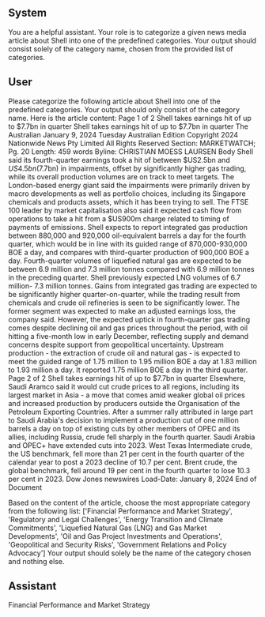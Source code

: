 ## System

You are a helpful assistant. Your role is to categorize a given news media article about Shell into one of the predefined categories. Your output should consist solely of the category name, chosen from the provided list of categories.

## User


Please categorize the following article about Shell into one of the predefined categories. 
Your output should only consist of the category name.
Here is the article content: Page 1 of 2
Shell takes earnings hit of up to $7.7bn in quarter
Shell takes earnings hit of up to $7.7bn in quarter
The Australian
January 9, 2024 Tuesday
Australian Edition
Copyright 2024 Nationwide News Pty Limited All Rights Reserved
Section: MARKETWATCH; Pg. 20
Length: 459 words
Byline: CHRISTIAN MOESS LAURSEN
Body
Shell said its fourth-quarter earnings took a hit of between $US2.5bn and $US4.5bn ($7.7bn) in impairments, offset 
by significantly higher gas trading, while its overall production volumes are on track to meet targets.
The London-based energy giant said the impairments were primarily driven by macro developments as well as 
portfolio choices, including its Singapore chemicals and products assets, which it has been trying to sell.
The FTSE 100 leader by market capitalisation also said it expected cash flow from operations to take a hit from a 
$US900m charge related to timing of payments of emissions.
Shell expects to report integrated gas production between 880,000 and 920,000 oil-equivalent barrels a day for the 
fourth quarter, which would be in line with its guided range of 870,000-930,000 BOE a day, and compares with 
third-quarter production of 900,000 BOE a day.
Fourth-quarter volumes of liquefied natural gas are expected to be between 6.9 million and 7.3 million tonnes 
compared with 6.9 million tonnes in the preceding quarter. Shell previously expected LNG volumes of 6.7 million-
7.3 million tonnes.
Gains from integrated gas trading are expected to be significantly higher quarter-on-quarter, while the trading result 
from chemicals and crude oil refineries is seen to be significantly lower. The former segment was expected to make 
an adjusted earnings loss, the company said.
However, the expected uptick in fourth-quarter gas trading comes despite declining oil and gas prices throughout 
the period, with oil hitting a five-month low in early December, reflecting supply and demand concerns despite 
support from geopolitical uncertainty.
Upstream production - the extraction of crude oil and natural gas - is expected to meet the guided range of 1.75 
million to 1.95 million BOE a day at 1.83 million to 1.93 million a day. It reported 1.75 million BOE a day in the third 
quarter.
Page 2 of 2
Shell takes earnings hit of up to $7.7bn in quarter
Elsewhere, Saudi Aramco said it would cut crude prices to all regions, including its largest market in Asia - a move 
that comes amid weaker global oil prices and increased production by producers outside the Organisation of the 
Petroleum Exporting Countries.
After a summer rally attributed in large part to Saudi Arabia's decision to implement a production cut of one million 
barrels a day on top of existing cuts by other members of OPEC and its allies, including Russia, crude fell sharply in 
the fourth quarter. Saudi Arabia and OPEC+ have extended cuts into 2023.
West Texas Intermediate crude, the US benchmark, fell more than 21 per cent in the fourth quarter of the calendar 
year to post a 2023 decline of 10.7 per cent. Brent crude, the global benchmark, fell around 19 per cent in the fourth 
quarter to lose 10.3 per cent in 2023. Dow Jones newswires
Load-Date: January 8, 2024
End of Document

Based on the content of the article, choose the most appropriate category from the following list: ['Financial Performance and Market Strategy', 'Regulatory and Legal Challenges', 'Energy Transition and Climate Commitments', 'Liquefied Natural Gas (LNG) and Gas Market Developments', 'Oil and Gas Project Investments and Operations', 'Geopolitical and Security Risks', 'Government Relations and Policy Advocacy']
Your output should solely be the name of the category chosen and nothing else.
            

## Assistant

Financial Performance and Market Strategy

